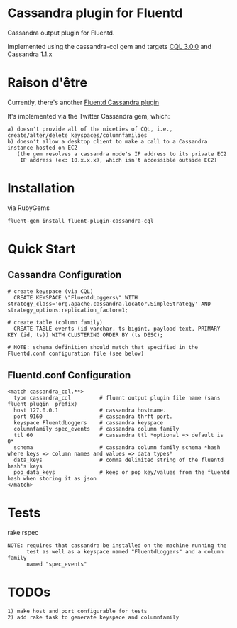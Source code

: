 # Cassandra plugin for Fluentd

Cassandra output plugin for Fluentd.

Implemented using the cassandra-cql gem and targets [CQL 3.0.0](http://www.datastax.com/docs/1.1/references/cql/index)
and Cassandra 1.1.x

# Raison d'être
Currently, there's another [Fluentd Cassandra plugin](https://github.com/tomitakazutaka/fluent-plugin-cassandra)

It's implemented via the Twitter Cassandra gem, which:

    a) doesn't provide all of the niceties of CQL, i.e., create/alter/delete keyspaces/columnfamilies
    b) doesn't allow a desktop client to make a call to a Cassandra instance hosted on EC2
       (the gem resolves a cassandra node's IP address to its private EC2
        IP address (ex: 10.x.x.x), which isn't accessible outside EC2)

# Installation

via RubyGems

    fluent-gem install fluent-plugin-cassandra-cql

# Quick Start

## Cassandra Configuration
    # create keyspace (via CQL)
      CREATE KEYSPACE \"FluentdLoggers\" WITH strategy_class='org.apache.cassandra.locator.SimpleStrategy' AND strategy_options:replication_factor=1;

    # create table (column family)
      CREATE TABLE events (id varchar, ts bigint, payload text, PRIMARY KEY (id, ts)) WITH CLUSTERING ORDER BY (ts DESC);

    # NOTE: schema definition should match that specified in the Fluentd.conf configuration file (see below)

## Fluentd.conf Configuration
    <match cassandra_cql.**>
      type cassandra_cql         # fluent output plugin file name (sans fluent_plugin_ prefix)
      host 127.0.0.1             # cassandra hostname.
      port 9160                  # cassandra thrft port.
      keyspace FluentdLoggers    # cassandra keyspace
      columnfamily spec_events   # cassandra column family
      ttl 60                     # cassandra ttl *optional => default is 0*
      schema                     # cassandra column family schema *hash where keys => column names and values => data types*
      data_keys                  # comma delimited string of the fluentd hash's keys
      pop_data_keys              # keep or pop key/values from the fluentd hash when storing it as json
    </match>

# Tests

rake rspec

    NOTE: requires that cassandra be installed on the machine running the
          test as well as a keyspace named "FluentdLoggers" and a column family
          named "spec_events"

# TODOs
    1) make host and port configurable for tests
    2) add rake task to generate keyspace and columnfamily

